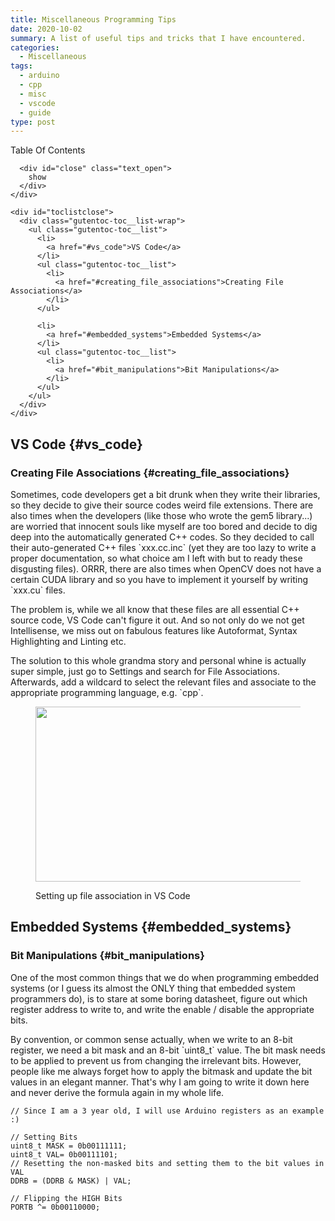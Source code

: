 ```yaml
---
title: Miscellaneous Programming Tips
date: 2020-10-02
summary: A list of useful tips and tricks that I have encountered.
categories:
  - Miscellaneous
tags:
  - arduino
  - cpp
  - misc
  - vscode
  - guide
type: post
---
```

<div class="gutentoc tocactive ullist">
  <div class="gutentoc-toc-wrap">
    <div class="gutentoc-toc-title-wrap">
      <div class="gutentoc-toc-title">
        Table Of Contents
      </div>
      
      <div id="close" class="text_open">
        show
      </div>
    </div>
    
    <div id="toclistclose">
      <div class="gutentoc-toc__list-wrap">
        <ul class="gutentoc-toc__list">
          <li>
            <a href="#vs_code">VS Code</a>
          </li>
          <ul class="gutentoc-toc__list">
            <li>
              <a href="#creating_file_associations">Creating File Associations</a>
            </li>
          </ul>
          
          <li>
            <a href="#embedded_systems">Embedded Systems</a>
          </li>
          <ul class="gutentoc-toc__list">
            <li>
              <a href="#bit_manipulations">Bit Manipulations</a>
            </li>
          </ul>
        </ul>
      </div>
    </div>
  </div>
</div>

## VS Code {#vs_code}

### Creating File Associations {#creating_file_associations}

<div class="wp-block-jetpack-markdown">
  <p>
    Sometimes, code developers get a bit drunk when they write their libraries, so they decide to give their source codes weird file extensions. There are also times when the developers (like those who wrote the gem5 library...) are worried that innocent souls like myself are too bored and decide to dig deep into the automatically generated C++ codes. So they decided to call their auto-generated C++ files `xxx.cc.inc` (yet they are too lazy to write a proper documentation, so what choice am I left with but to ready these disgusting files). ORRR, there are also times when OpenCV does not have a certain CUDA library and so you have to implement it yourself by writing `xxx.cu` files.
  </p>
</div>

<div class="wp-block-jetpack-markdown">
  <p>
    The problem is, while we all know that these files are all essential C++ source code, VS Code can't figure it out. And so not only do we not get Intellisense, we miss out on fabulous features like Autoformat, Syntax Highlighting and Linting etc.
  </p>
</div>

<div class="wp-block-jetpack-markdown">
  <p>
    The solution to this whole grandma story and personal whine is actually super simple, just go to Settings and search for File Associations. Afterwards, add a wildcard to select the relevant files and associate to the appropriate programming language, e.g. `cpp`.
  </p>
</div><figure class="wp-block-image size-large is-style-default">

<img loading="lazy" width="720" height="280" src="https://i0.wp.com/ppeetteerrsx.com/wp-content/uploads/2020/10/image.png?resize=720%2C280&#038;ssl=1" alt="" class="wp-image-806" srcset="https://i0.wp.com/ppeetteerrsx.com/wp-content/uploads/2020/10/image.png?w=809&ssl=1 809w, https://i0.wp.com/ppeetteerrsx.com/wp-content/uploads/2020/10/image.png?resize=300%2C117&ssl=1 300w, https://i0.wp.com/ppeetteerrsx.com/wp-content/uploads/2020/10/image.png?resize=768%2C299&ssl=1 768w, https://i0.wp.com/ppeetteerrsx.com/wp-content/uploads/2020/10/image.png?resize=720%2C280&ssl=1 720w, https://i0.wp.com/ppeetteerrsx.com/wp-content/uploads/2020/10/image.png?resize=580%2C226&ssl=1 580w, https://i0.wp.com/ppeetteerrsx.com/wp-content/uploads/2020/10/image.png?resize=320%2C125&ssl=1 320w" sizes="(max-width: 720px) 100vw, 720px" data-recalc-dims="1" /> <figcaption>Setting up file association in VS Code</figcaption></figure> 

## Embedded Systems {#embedded_systems}

### Bit Manipulations {#bit_manipulations}

One of the most common things that we do when programming embedded systems (or I guess its almost the ONLY thing that embedded system programmers do), is to stare at some boring datasheet, figure out which register address to write to, and write the enable / disable the appropriate bits.

<div class="wp-block-jetpack-markdown">
  <p>
    By convention, or common sense actually, when we write to an 8-bit register, we need a bit mask and an 8-bit `uint8_t` value. The bit mask needs to be applied to prevent us from changing the irrelevant bits. However, people like me always forget how to apply the bitmask and update the bit values in an elegant manner. That's why I am going to write it down here and never derive the formula again in my whole life.
  </p>
</div>

<pre class="wp-block-code"><code>// Since I am a 3 year old, I will use Arduino registers as an example :)

// Setting Bits
uint8_t MASK = 0b00111111;
uint8_t VAL= 0b00111101;
// Resetting the non-masked bits and setting them to the bit values in VAL
DDRB = (DDRB & MASK) | VAL; 

// Flipping the HIGH Bits
PORTB ^= 0b00110000;</code></pre>
